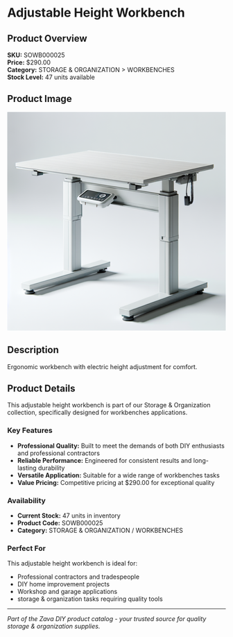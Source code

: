 # Adjustable Height Workbench

## Product Overview

**SKU:** SOWB000025  
**Price:** $290.00  
**Category:** STORAGE & ORGANIZATION > WORKBENCHES  
**Stock Level:** 47 units available  

## Product Image

![Adjustable Height Workbench](https://raw.githubusercontent.com/microsoft/ai-tour-26-zava-diy-dataset-plus-mcp/refs/heads/main/images/storage_%26_organization_workbenches_adjustable_height_workbench_20250620_222132.png)

## Description

Ergonomic workbench with electric height adjustment for comfort.

## Product Details

This adjustable height workbench is part of our Storage & Organization collection, specifically designed for workbenches applications. 

### Key Features

- **Professional Quality:** Built to meet the demands of both DIY enthusiasts and professional contractors
- **Reliable Performance:** Engineered for consistent results and long-lasting durability
- **Versatile Application:** Suitable for a wide range of workbenches tasks
- **Value Pricing:** Competitive pricing at $290.00 for exceptional quality

### Availability

- **Current Stock:** 47 units in inventory
- **Product Code:** SOWB000025
- **Category:** STORAGE & ORGANIZATION / WORKBENCHES

### Perfect For

This adjustable height workbench is ideal for:
- Professional contractors and tradespeople
- DIY home improvement projects  
- Workshop and garage applications
- storage & organization tasks requiring quality tools

---

*Part of the Zava DIY product catalog - your trusted source for quality storage & organization supplies.*
